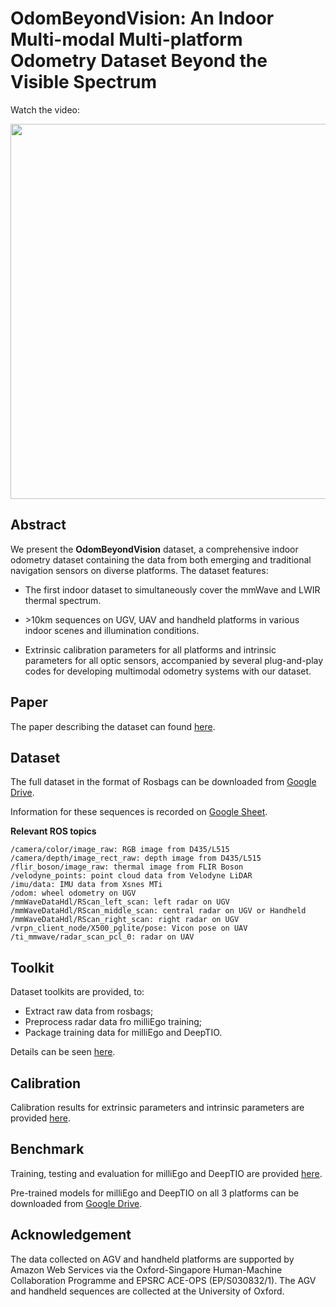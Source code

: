 # OdomBeyondVision: An Indoor Multi-modal Multi-platform Odometry Dataset Beyond the Visible Spectrum

<!-- [<img src="https://i.imgur.com/i0Ko1ze.png" align="center" width="400">](https://youtu.be/EbjNoZcZpzQ) -->

Watch the video:
[<p align="center"><img width="600" src="https://i.imgur.com/i0Ko1ze.png"></p>](https://youtu.be/EbjNoZcZpzQ)


## Abstract

We present the **OdomBeyondVision** dataset, a comprehensive indoor odometry dataset containing the data from both emerging and traditional navigation sensors on diverse platforms. The dataset features:

- The first indoor dataset to simultaneously cover the mmWave and LWIR thermal spectrum.

- \>10km sequences on UGV, UAV and handheld platforms in various indoor scenes and illumination conditions.

- Extrinsic calibration parameters for all platforms and intrinsic parameters for all optic sensors, accompanied by several plug-and-play codes for developing multimodal odometry systems with our dataset.

## Paper

The paper describing the dataset can found [here](https://arxiv.org/abs/2206.01589).

## Dataset

The full dataset in the format of Rosbags can be downloaded from [Google Drive](https://drive.google.com/drive/folders/1cJ4w3Dj21EMIox2ZSx7TSdzflxNHhTVL?usp=sharing).

Information for these sequences is recorded on [Google Sheet](https://docs.google.com/spreadsheets/d/1n2KkD_vjE7b5-2_qaq-sq0c-cB4JdQMBo3zMRFuTT_w/edit?usp=sharing).

**Relevant ROS topics**

```
/camera/color/image_raw: RGB image from D435/L515
/camera/depth/image_rect_raw: depth image from D435/L515
/flir_boson/image_raw: thermal image from FLIR Boson
/velodyne_points: point cloud data from Velodyne LiDAR
/imu/data: IMU data from Xsnes MTi
/odom: wheel odometry on UGV
/mmWaveDataHdl/RScan_left_scan: left radar on UGV
/mmWaveDataHdl/RScan_middle_scan: central radar on UGV or Handheld
/mmWaveDataHdl/RScan_right_scan: right radar on UGV
/vrpn_client_node/X500_pglite/pose: Vicon pose on UAV
/ti_mmwave/radar_scan_pcl_0: radar on UAV
```

## Toolkit

Dataset toolkits are provided, to:
- Extract raw data from rosbags;
- Preprocess radar data fro milliEgo training;
- Package training data for milliEgo and DeepTIO.

Details can be seen [here](./toolkit/README.md).

## Calibration

Calibration results for extrinsic parameters and intrinsic parameters are provided [here](./calibration).

## Benchmark

Training, testing and evaluation for milliEgo and DeepTIO are provided [here](./benchmark/).

Pre-trained models for milliEgo and DeepTIO on all 3 platforms can be downloaded from [Google Drive](https://drive.google.com/drive/folders/1cJ4w3Dj21EMIox2ZSx7TSdzflxNHhTVL?usp=sharing).

## Acknowledgement 

The data collected on AGV and handheld platforms are supported by Amazon Web Services via the Oxford-Singapore Human-Machine Collaboration Programme and EPSRC ACE-OPS (EP/S030832/1). The AGV and handheld sequences are collected at the University of Oxford.


